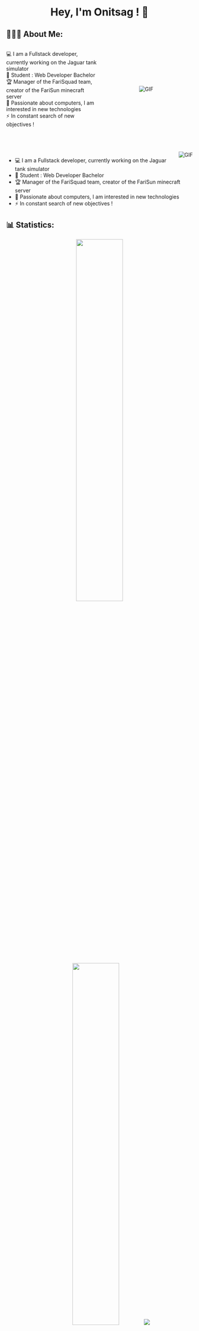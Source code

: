 <h1 align="center">Hey, I'm Onitsag ! 👋</h1>

<h2 align="left">👨🏻‍💻 About Me:</h2>

<div style="display: flex; justify-content: space-between; align-items: center;">
  <div style="flex: 1;">
    <ul style="list-style: none; padding-left: 0;">
      <li>💻 I am a Fullstack developer, currently working on the Jaguar tank simulator</li>
      <li>🚀 Student : Web Developer Bachelor</li>
      <li>🏆 Manager of the FariSquad team, creator of the FariSun minecraft server</li>
      <li>🎯 Passionate about computers, I am interested in new technologies</li>
      <li>⚡ In constant search of new objectives !</li>
    </ul>
  </div>
  <div style="flex: 1; display: flex; justify-content: center;">
    <img src="https://i.ibb.co/MkbRWsP/0611.gif" alt="GIF" style="max-width: 100%; height: auto;">
  </div>
</div>

<br>
<br>
<br>

<img alt="GIF" align="right" src="https://i.ibb.co/MkbRWsP/0611.gif">

- 💻 I am a Fullstack developer, currently working on the Jaguar tank simulator
- 🚀 Student : Web Developer Bachelor
- 🏆 Manager of the FariSquad team, creator of the FariSun minecraft server
- 🎯 Passionate about computers, I am interested in new technologies
- ⚡ In constant search of new objectives !

<h2 align="left">📊 Statistics:</h2>

<p align="center">
  <img height="50%" width="auto" src="https://github-readme-stats.vercel.app/api?username=Onitsag&show_icons=true&count_private=true&theme=darcula&hide_border=true&hide=issues,prs&bg_color=00000000">
  <img height="50%" width="auto" src="https://github-readme-stats.vercel.app/api/top-langs/?username=Onitsag&layout=compact&hide_border=true&theme=darcula&bg_color=00000000&langs_count=6">
  <img src="https://github-readme-streak-stats.herokuapp.com?user=Onitsag&theme=darcula&hide_border=true&background=FFFFFF00">
</p>
